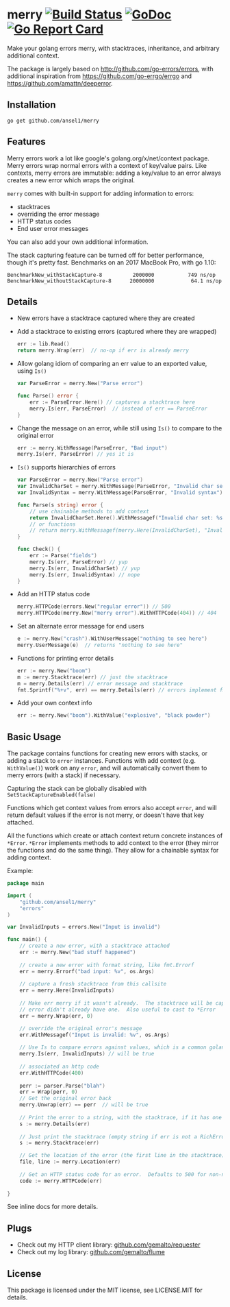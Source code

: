 merry [![Build Status](https://travis-ci.org/ansel1/merry.svg?branch=master)](https://travis-ci.org/ansel1/merry) [![GoDoc](https://godoc.org/github.com/ansel1/merry?status.png)](https://godoc.org/github.com/ansel1/merry) [![Go Report Card](https://goreportcard.com/badge/github.com/ansel1/merry)](https://goreportcard.com/report/github.com/ansel1/merry)
=====

Make your golang errors merry, with stacktraces, inheritance, and arbitrary additional context.
            
The package is largely based on http://github.com/go-errors/errors, with additional
inspiration from https://github.com/go-errgo/errgo and https://github.com/amattn/deeperror.

Installation
------------

    go get github.com/ansel1/merry
    
Features
--------

Merry errors work a lot like google's golang.org/x/net/context package.
Merry errors wrap normal errors with a context of key/value pairs.
Like contexts, merry errors are immutable: adding a key/value to an error
always creates a new error which wraps the original.  

`merry` comes with built-in support for adding information to errors:

* stacktraces
* overriding the error message
* HTTP status codes
* End user error messages
 
You can also add your own additional information.

The stack capturing feature can be turned off for better performance, though it's pretty fast.  Benchmarks
on an 2017 MacBook Pro, with go 1.10:

    BenchmarkNew_withStackCapture-8      	 2000000	       749 ns/op
    BenchmarkNew_withoutStackCapture-8   	20000000	        64.1 ns/op

Details
-------

* New errors have a stacktrace captured where they are created
* Add a stacktrace to existing errors (captured where they are wrapped)

    ```go
    err := lib.Read()
    return merry.Wrap(err)  // no-op if err is already merry
    ```
        
* Allow golang idiom of comparing an err value to an exported value, using `Is()`

    ```go
    var ParseError = merry.New("Parse error")
    
    func Parse() error {
        err := ParseError.Here() // captures a stacktrace here
        merry.Is(err, ParseError)  // instead of err == ParseError
    }
    ```
        
* Change the message on an error, while still using `Is()` to compare to the original error

    ```go
    err := merry.WithMessage(ParseError, "Bad input")
    merry.Is(err, ParseError) // yes it is
    ```
        
* `Is()` supports hierarchies of errors

    ```go
    var ParseError = merry.New("Parse error")
    var InvalidCharSet = merry.WithMessage(ParseError, "Invalid char set")
    var InvalidSyntax = merry.WithMessage(ParseError, "Invalid syntax")
    
    func Parse(s string) error {
        // use chainable methods to add context
        return InvalidCharSet.Here().WithMessagef("Invalid char set: %s", "UTF-8")
        // or functions
        // return merry.WithMessagef(merry.Here(InvalidCharSet), "Invalid char set: %s", "UTF-8")
    }
    
    func Check() {
        err := Parse("fields")
        merry.Is(err, ParseError) // yup
        merry.Is(err, InvalidCharSet) // yup
        merry.Is(err, InvalidSyntax) // nope
    }
    ```
        
* Add an HTTP status code

    ```go
    merry.HTTPCode(errors.New("regular error")) // 500
    merry.HTTPCode(merry.New("merry error").WithHTTPCode(404)) // 404
    ```

* Set an alternate error message for end users
 
    ```go
    e := merry.New("crash").WithUserMessage("nothing to see here")
    merry.UserMessage(e)  // returns "nothing to see here"
    ```
        
* Functions for printing error details
 
    ```go
    err := merry.New("boom")
    m := merry.Stacktrace(err) // just the stacktrace
    m = merry.Details(err) // error message and stacktrace
    fmt.Sprintf("%+v", err) == merry.Details(err) // errors implement fmt.Formatter
    ```
   
* Add your own context info

    ```go
    err := merry.New("boom").WithValue("explosive", "black powder")
    ```
    
Basic Usage
-----------

The package contains functions for creating new errors with stacks, or adding a stack to `error` 
instances.  Functions with add context (e.g. `WithValue()`) work on any `error`, and will 
automatically convert them to merry errors (with a stack) if necessary.

Capturing the stack can be globally disabled with `SetStackCaptureEnabled(false)`

Functions which get context values from errors also accept `error`, and will return default
values if the error is not merry, or doesn't have that key attached.

All the functions which create or attach context return concrete instances of `*Error`.  `*Error`
implements methods to add context to the error (they mirror the functions and do
the same thing).  They allow for a chainable syntax for adding context.

Example:

```go
package main

import (
    "github.com/ansel1/merry"
    "errors"
)

var InvalidInputs = errors.New("Input is invalid")

func main() {
    // create a new error, with a stacktrace attached
    err := merry.New("bad stuff happened")
    
    // create a new error with format string, like fmt.Errorf
    err = merry.Errorf("bad input: %v", os.Args)
    
    // capture a fresh stacktrace from this callsite
    err = merry.Here(InvalidInputs)
    
    // Make err merry if it wasn't already.  The stacktrace will be captured here if the
    // error didn't already have one.  Also useful to cast to *Error 
    err = merry.Wrap(err, 0)

    // override the original error's message
    err.WithMessagef("Input is invalid: %v", os.Args)
    
    // Use Is to compare errors against values, which is a common golang idiom
    merry.Is(err, InvalidInputs) // will be true
    
    // associated an http code
    err.WithHTTPCode(400)
    
    perr := parser.Parse("blah")
    err = Wrap(perr, 0)
    // Get the original error back
    merry.Unwrap(err) == perr  // will be true
    
    // Print the error to a string, with the stacktrace, if it has one
    s := merry.Details(err)
    
    // Just print the stacktrace (empty string if err is not a RichError)
    s := merry.Stacktrace(err)

    // Get the location of the error (the first line in the stacktrace)
    file, line := merry.Location(err)
    
    // Get an HTTP status code for an error.  Defaults to 500 for non-nil errors, and 200 if err is nil.
    code := merry.HTTPCode(err)
    
}
```
    
See inline docs for more details.

Plugs
-----

- Check out my HTTP client library: [github.com/gemalto/requester](https://github.com/gemalto/requester)
- Check out my log library: [github.com/gemalto/flume](https://github.com/gemalto/flume)

License
-------

This package is licensed under the MIT license, see LICENSE.MIT for details.
